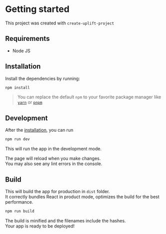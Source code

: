 # Getting started

This project was created with `create-uplift-project`

## Requirements

- Node JS

## Installation

Install the dependencies by running:

```bash
npm install
```

> You can replace the default `npm` to your favorite package manager like [`yarn`](https://yarnpkg.com) or [`pnpm`](https://pnpm.io)

## Development

After the [installation](#installation), you can run

```bash
npm run dev
```

This will run the app in the development mode.

The page will reload when you make changes.\
You may also see any lint errors in the console.

## Build

This will build the app for production in `dist` folder.\
It correctly bundles React in product mode, optimizes the build for the best performance.

```bash
npm run build
```

The build is minified and the filenames include the hashes.\
Your app is ready to be deployed!
